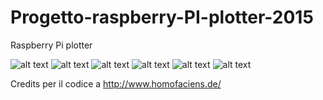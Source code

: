 # Progetto-raspberry-PI-plotter-2015
Raspberry Pi plotter


![alt text](https://github.com/Archetipo95/Progetto-raspberry-PI-plotter-2015/blob/master/presentazione/Raspberry-Project-0.png?raw=true)
![alt text](https://github.com/Archetipo95/Progetto-raspberry-PI-plotter-2015/blob/master/presentazione/Raspberry-Project-1.png?raw=true)
![alt text](https://github.com/Archetipo95/Progetto-raspberry-PI-plotter-2015/blob/master/presentazione/Raspberry-Project-2.png?raw=true)
![alt text](https://github.com/Archetipo95/Progetto-raspberry-PI-plotter-2015/blob/master/presentazione/Raspberry-Project-3.png?raw=true)
![alt text](https://github.com/Archetipo95/Progetto-raspberry-PI-plotter-2015/blob/master/presentazione/Raspberry-Project-4.png?raw=true)
![alt text](https://github.com/Archetipo95/Progetto-raspberry-PI-plotter-2015/blob/master/presentazione/Raspberry-Project-5.png?raw=true)



Credits per il codice a http://www.homofaciens.de/
